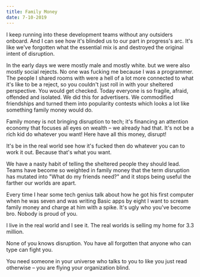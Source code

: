 ```yaml
---
title: Family Money
date: 7-10-2019
---
```


I keep running into these development teams without any outsiders onboard. And I can see how it's blinded us to our part in progress's arc. It's like we've forgotten what the essential mix is and destroyed the original intent of disruption.

In the early days we were mostly male and mostly white. but we were also mostly social rejects. No one was fucking me because I was a programmer. The people I shared rooms with were a hell of a lot more connected to what it's like to be a reject, so you couldn't just roll in with your sheltered perspective. You would get checked. Today everyone is so fragile, afraid, offended and isolated. We did this for advertisers. We commodified friendships and turned them into popularity contests which looks a lot like something family money would do.

Family money is not bringing disruption to tech; it's financing an attention economy that focuses all eyes on wealth – we already had that. It's not be a rich kid do whatever you want! Here have all this money, disrupt!

It's be in the real world see how it's fucked then do whatever you can to work it out. Because that's what you want.

We have a nasty habit of telling the sheltered people they should lead. Teams have become so weighted in family money that the term disruption has mutated into "What do my friends need?" and it stops being useful the farther our worlds are apart.

Every time I hear some tech genius talk about how he got his first computer when he was seven and was writing Basic apps by eight I want to scream family money and charge at him with a spike. It's ugly who you've become bro. Nobody is proud of you.

I live in the real world and I see it. The real worlds is selling my home for 3.3 million.

None of you knows disruption. You have all forgotten that anyone who can type can fight you.

You need someone in your universe who talks to you to like you just read otherwise – you are flying your organization blind.
